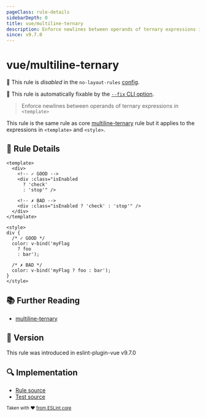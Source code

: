 ```yaml
---
pageClass: rule-details
sidebarDepth: 0
title: vue/multiline-ternary
description: Enforce newlines between operands of ternary expressions in `<template>`
since: v9.7.0
---
```

# vue/multiline-ternary

🚫 This rule is *disabled* in the `no-layout-rules` [config](https://eslint.vuejs.org/user-guide/#bundle-configurations).

🔧 This rule is automatically fixable by the [`--fix` CLI option](https://eslint.org/docs/latest/user-guide/command-line-interface#--fix).

<!-- end auto-generated rule header -->

> Enforce newlines between operands of ternary expressions in `<template>`

This rule is the same rule as core [multiline-ternary] rule but it applies to the expressions in `<template>` and `<style>`.

## :book: Rule Details

<eslint-code-block fix :rules="{'vue/multiline-ternary': ['error']}">

```vue
<template>
  <div>
    <!-- ✓ GOOD -->
    <div :class="isEnabled
      ? 'check'
      : 'stop'" />

    <!-- ✗ BAD -->
    <div :class="isEnabled ? 'check' : 'stop'" />
  </div>
</template>

<style>
div {
  /* ✓ GOOD */
  color: v-bind('myFlag
    ? foo
    : bar');

  /* ✗ BAD */
  color: v-bind('myFlag ? foo : bar');
}
</style>
```

</eslint-code-block>

## :books: Further Reading

- [multiline-ternary]

[multiline-ternary]: https://eslint.org/docs/rules/multiline-ternary

## :rocket: Version

This rule was introduced in eslint-plugin-vue v9.7.0

## :mag: Implementation

- [Rule source](https://github.com/vuejs/eslint-plugin-vue/blob/master/lib/rules/multiline-ternary.js)
- [Test source](https://github.com/vuejs/eslint-plugin-vue/blob/master/tests/lib/rules/multiline-ternary.js)

<sup>Taken with ❤️ [from ESLint core](https://eslint.org/docs/rules/multiline-ternary)</sup>
